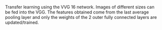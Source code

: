 Transfer learning using the VVG 16 network. Images of different sizes can be fed into the VGG.
The features obtained come from the last average pooling layer and only the weights of the 2 outer fully connected layers are updated/trained.
